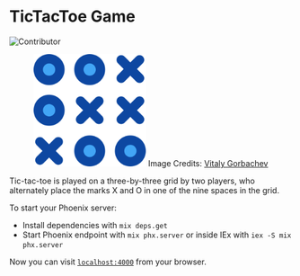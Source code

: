 # TicTacToe Game

![Contributor][contributors-shield]

<div align="center">
<img src="./docs/images/tic-tac-toe.png" alt="Tic Tac Toe Logo" width="200" height="200">
<span>Image Credits: 
<a href="https://www.flaticon.com/free-icons/tic-tac-toe" target="_blank">
Vitaly Gorbachev
</a>
</span>
</div>

Tic-tac-toe is played on a three-by-three grid by two players, who alternately place the marks X and O in one of the nine spaces in the grid.

To start your Phoenix server:

  * Install dependencies with `mix deps.get`
  * Start Phoenix endpoint with `mix phx.server` or inside IEx with `iex -S mix phx.server`

Now you can visit [`localhost:4000`](http://localhost:4000) from your browser.

[contributors-shield]: <https://img.shields.io/github/contributors/mangalakader/tic-tac-toe-quiqup?style=for-the-badge>
